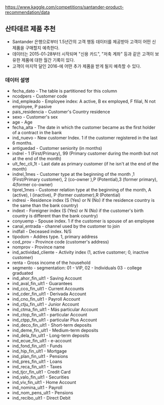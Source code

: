 https://www.kaggle.com/competitions/santander-product-recommendation/data



## 산타데르 제품 추천
 - Santander 은행으로부터 1.5년간의 고객 행동 데이터를 제공받아 고객이 어떤 신제품을 구매할지 예측한다.
 - 데이터는 2015-01-28부터 시작되며 "신용 카드", "저축 계좌" 등과 같은 고객이 보유한 제품에 대한 월간 기록이 있다. 
 - 고객이 마지막 달인 2016-에 어떤 추가 제품을 받게 될지 예측할 수 있다.



 ### 데이터 설명
- fecha_dato - The table is partitioned for this column
- ncodpers - Customer code
- ind_empleado - Employee index: A active, B ex employed, F filial, N not employee, P pasive
- pais_residencia - Customer's Country residence
- sexo - Customer's sex
- age - Age
- fecha_alta - The date in which the customer became as the first holder of a contract in the bank
- ind_nuevo - New customer Index. 1 if the customer registered in the last 6 months.
- antiguedad - Customer seniority (in months)
- indrel - 1 (First/Primary), 99 (Primary customer during the month but not at the end of the month)
- ult_fec_cli_1t - Last date as primary customer (if he isn't at the end of the month)
- indrel_1mes - Customer type at the beginning of the month ,1 (First/Primary customer), 2 (co-owner ),P (Potential),3 (former primary), 4(former co-owner)
- tiprel_1mes - Customer relation type at the beginning of the month, A (active), I (inactive), P (former customer),R (Potential)
- indresi - Residence index (S (Yes) or N (No) if the residence country is the same than the bank country)
- indext - Foreigner index (S (Yes) or N (No) if the customer's birth country is different than the bank country)
- conyuemp - Spouse index. 1 if the customer is spouse of an employee
- canal_entrada - channel used by the customer to join
- indfall - Deceased index. N/S
- tipodom - Addres type. 1, primary address
- cod_prov - Province code (customer's address)
- nomprov - Province name
- ind_actividad_cliente - Activity index (1, active customer; 0, inactive customer)
- renta - Gross income of the household
- segmento - segmentation: 01 - VIP, 02 - Individuals 03 - college graduated
- ind_ahor_fin_ult1 - Saving Account
- ind_aval_fin_ult1 - Guarantees
- ind_cco_fin_ult1 - Current Accounts
- ind_cder_fin_ult1 - Derivada Account
- ind_cno_fin_ult1 - Payroll Account
- ind_ctju_fin_ult1 - Junior Account
- ind_ctma_fin_ult1 - Más particular Account
- ind_ctop_fin_ult1 - particular Account
- ind_ctpp_fin_ult1 - particular Plus Account
- ind_deco_fin_ult1 - Short-term deposits
- ind_deme_fin_ult1 - Medium-term deposits
- ind_dela_fin_ult1 - Long-term deposits
- ind_ecue_fin_ult1 - e-account
- ind_fond_fin_ult1 - Funds
- ind_hip_fin_ult1 - Mortgage
- ind_plan_fin_ult1 - Pensions
- ind_pres_fin_ult1 - Loans
- ind_reca_fin_ult1 - Taxes
- ind_tjcr_fin_ult1 - Credit Card
- ind_valo_fin_ult1 - Securities
- ind_viv_fin_ult1 - Home Account
- ind_nomina_ult1 - Payroll
- ind_nom_pens_ult1 - Pensions
- ind_recibo_ult1 - Direct Debit